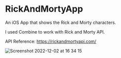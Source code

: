 # RickAndMortyApp
An iOS App that shows the Rick and Morty characters.

I used Combine to work with Rick and Morty API.

API Reference: https://rickandmortyapi.com/

![Screenshot 2022-12-02 at 16 34 15](https://user-images.githubusercontent.com/15786157/205331742-d93c95c7-7809-428d-933b-71152d7d69f6.png)

